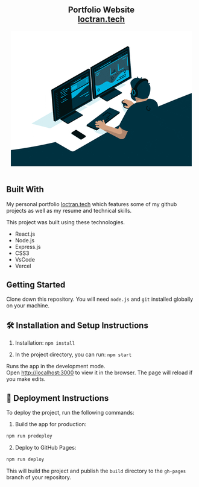 <h2 align="center">
  Portfolio Website<br/>
  <a href="https://tranhvloc.github.io/portfolio/" target="_blank">loctran.tech</a>
</h2>
<div align="center">
  <img alt="Demo" src="./Images/programming.gif" />
</div>

<br/>

## Built With

My personal portfolio <a href="https://tranhvloc.github.io/portfolio/" target="_blank">loctran.tech</a> which features some of my github projects as well as my resume and technical skills.<br/>

This project was built using these technologies.

- React.js
- Node.js
- Express.js
- CSS3
- VsCode
- Vercel

## Getting Started

Clone down this repository. You will need `node.js` and `git` installed globally on your machine.

## 🛠 Installation and Setup Instructions

1. Installation: `npm install`

2. In the project directory, you can run: `npm start`

Runs the app in the development mode.\
Open [http://localhost:3000](http://localhost:3000) to view it in the browser.
The page will reload if you make edits.

## 🛫 Deployment Instructions
To deploy the project, run the following commands:
1. Build the app for production:
  ```bash
  npm run predeploy
  ```
2. Deploy to GitHub Pages:
  ```bash
  npm run deploy
  ```
This will build the project and publish the `build` directory to the `gh-pages` branch of your repository.